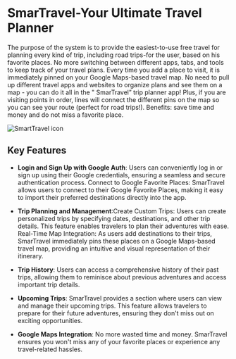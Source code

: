 # SmarTravel-Your Ultimate Travel Planner
The purpose of the system is to provide the easiest-to-use free travel for planning every kind of
trip, including road trips-for the user, based on his favorite places. No more switching between
different apps, tabs, and tools to keep track of your travel plans. Every time you add a place to
visit, it is immediately pinned on your Google Maps-based travel map. No need to pull up
different travel apps and websites to organize plans and see them on a map - you can do it all in
the " SmarTravel” trip planner app! Plus, if you are visiting points in order, lines will connect the
different pins on the map so you can see your route (perfect for road trips!). Benefits: save time
and money and do not miss a favorite place.

![SmartTravel icon](https://github.com/vladi4560/SmarTravel-Client/assets/64600121/9a07b8ca-36ff-4918-9571-0d4d82dd964a)

## Key Features
- **Login and Sign Up with Google Auth**: Users can conveniently log in or sign up using their Google credentials, ensuring a seamless and secure authentication process. Connect to Google Favorite Places: SmarTravel allows users to connect to their Google Favorite Places, making it easy to import their preferred destinations directly into the app.
- **Trip Planning and Management**:Create Custom Trips: Users can create personalized trips by specifying dates, destinations, and other trip details. This feature enables travelers to plan their adventures with ease.
Real-Time Map Integration: As users add destinations to their trips, SmarTravel immediately pins these places on a Google Maps-based travel map, providing an intuitive and visual representation of their itinerary.

- **Trip History**: Users can access a comprehensive history of their past trips, allowing them to reminisce about previous adventures and access important trip details.

- **Upcoming Trips**: SmarTravel provides a section where users can view and manage their upcoming trips. This feature allows travelers to prepare for their future adventures, ensuring they don't miss out on exciting opportunities.

- **Google Maps Integration**: No more wasted time and money. SmarTravel ensures you won't miss any of your favorite places or experience any travel-related hassles.
